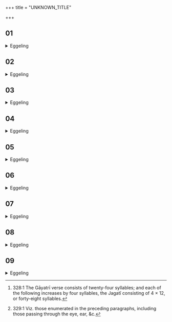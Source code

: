+++
title = "UNKNOWN_TITLE"

+++


##  01
<details><summary>Eggeling</summary>

1. The Gāyatrī is the breath (of Prajāpati, the altar), the Ushṇih the eye, the Anushṭubh the voice, the Br̥hatī the mind, the Paṅkti the ear; the Trishṭubh is that generative breath; and the Jagatī

that downward breathing;--these are the seven metres increasing by four (syllables) each [^egg_631], which are produced in Agni (the fire-altar).

[^egg_631]: 328:1 The Gāyatrī verse consists of twenty-four syllables; and each of the following increases by four syllables, the Jagatī consisting of 4 × 12, or forty-eight syllables.
</details>

##  02
<details><summary>Eggeling</summary>

2. 'The Gāyatrī is the breath,'--thus, whatever power, whatever vigour there is in the breath that is this one thousand; and to the breath, indeed, this vigour belongs; for were the breath of him who builds it to pass away, this fire-altar, assuredly, would not be built: by this its form that (altar) becomes built (so as to contain) a thousand Gāyatrīs.
</details>

##  03
<details><summary>Eggeling</summary>

3. 'The Ushṇih is the eye,'--thus, whatever power, whatever vigour there is in the eye that is this one thousand; and to the eye, indeed, this vigour belongs, for were the eye-sight of him who builds it to pass away, this fire-altar, assuredly, would not be built: by this its form that (altar) becomes built (so as to contain) a thousand Ushṇihs.
</details>

##  04
<details><summary>Eggeling</summary>

4. 'The Anushṭubh is the voice,'--thus, whatever power, whatever vigour there is in the voice that is this one thousand; and to the voice, indeed, this vigour belongs, for were the voice of him who builds it to pass away, this fire-altar, assuredly, would not be built: by this its form that (altar) becomes built (so as to contain) a thousand Anushṭubhs.
</details>

##  05
<details><summary>Eggeling</summary>

5. 'The Br̥hatī is the mind,'--thus, whatever power, whatever vigour there is in the mind that is this one thousand; and to the mind, indeed, this vigour belongs, for were the mind of him who builds it to pass away, this fire altar, assuredly,

would not be built: by this its form that (altar) becomes built (so as to contain) a thousand Br̥hatīs.
</details>

##  06
<details><summary>Eggeling</summary>

6. 'The Paṅkti is the ear,'--thus, whatever power, whatever vigour there is in the ear that is this one thousand; and to the ear, indeed, this vigour belongs, for were the power of hearing of him who builds it to pass away, this fire-altar, assuredly, would not be built: by this its form that (altar) becomes built (so as to contain) a thousand Paṅktis.
</details>

##  07
<details><summary>Eggeling</summary>

7. 'The Trishṭubh is that generative (life-giving) breath,'--thus, whatever power, whatever vigour there is in that breath, that is this one thousand; and to that breath, indeed, this vigour belongs, for were that breath of him who builds it to become disordered, this fire-altar, assuredly, would not be built: by this its form that (altar) becomes built (so as to contain) a thousand Trishṭubhs.
</details>

##  08
<details><summary>Eggeling</summary>

8. 'And the Jagatī is that downward breathing,'--thus, whatever power, whatever vigour there is in that breathing, that is this one thousand; and to that breathing, indeed, this vigour belongs, for were that breathing of him who builds it to become disordered, this fire-altar, assuredly, would not be built: by this its form that (altar) becomes built (so as to include) a thousand Jagatīs.
</details>

##  09
<details><summary>Eggeling</summary>

9. Now, these seven metres which increase by four (syllables) successively, and are firmly established in one another, are those seven vital airs [^egg_632] in man, firmly established in one another: thus, by

[^egg_632]: 329:1 Viz. those enumerated in the preceding paragraphs, including those passing through the eye, ear, &c.

as much as the number of metres he utters has that (altar) of him who knows this, prayers uttered upon it in metre after metre, or hymns chanted, or śastras recited, or (bricks) laid down upon it.
</details>